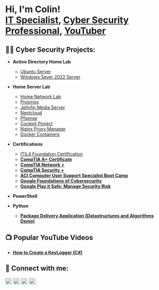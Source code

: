 <h1>Hi, I'm Colin! <br/><a href="https://github.com/sudosecure">IT Specialist</a>, <a href="https://www.linkedin.com/in/oswaldocolin/">Cyber Security Professional</a>, <a href="https://www.youtube.com/c/@sudosecurecolin">YouTuber</a></h1>

<h2>👨‍💻 Cyber Security Projects:</h2>

- <b>Active Directory Home Lab</b>
  - [Ubuntu Server](https://github.com/sudosecure/)
  - [Windows Sever 2022 Server](https://github.com/sudosecure/)

- <b> Home Server Lab</b>

  - [Home Network Lab](https://github.com/sudosecure/)
  - [Proxmox](https://github.com/sudosecure/)
  - [Jellyfin Media Server](https://github.com/sudosecure/jellyfin)
  - [Nextcloud](https://github.com/sudosecure/nextcloud-portfolio)
  - [Pfsense](https://github.com/sudosecure/pfsense-portfolio)
  - [Cockpit Project](https://github.com/sudosecure/fileserver-portfolio)
  - [Nginx Proxy Manager](https://github.com/sudoseure/)
  - [Docker Containers](https://github.com/sudoseure/)
    
- <b>Certifications</b>

  - [ITIL4 Foundation Certification](https://drive.google.com/file/d/1Wb46HI6aKBX4W6IOnH5tRqdb2glUo0Gh/view?usp=drive_link) <b>
  - [CompTIA A+ Certificate](https://drive.google.com/file/d/1AWX2ibiXILw5BAcQNHPWOCSlRACslEfX/view?usp=drive_link) <b>
  - [CompTIA Network +](https://github.com/sudosecure/) <b>
  - [CompTIA Security +](https://github.com/sudosecure/) <b>
  - [ACI Computer User Support Specialist Boot Camp](https://github.com/sudosecure/) <b>
  - [Google Foundations of Cybersecurity](https://drive.google.com/file/d/1meR5exK3q9NT613BbrEOV5JwSYP5dIGw/view?usp=drive_link) <b>
  - [Google Play it Safe: Manage Security Risk](https://drive.google.com/file/d/1DPlZoFEc6GA6ZiV5_gkJsImUEIJi2O7B/view?usp=drive_link) <b>
  
- <b>PowerShell</b>
  
    
- <b>Python</b>
  - [Package Delivery Application (Datastructures and Algorithms Demo)](https://github.com/sudosecure/)

<h2>📺 Popular YouTube Videos</h2>

- [How to Create a KeyLogger (C#)](https://www.youtube.com/)


<h2> 🤳 Connect with me:</h2>

[<img align="left" alt="JoshMadakor | YouTube" width="22px" src="https://cdn.jsdelivr.net/npm/simple-icons@v3/icons/youtube.svg" />][youtube]
[<img align="left" alt="JoshMadakor | Twitter" width="22px" src="https://cdn.jsdelivr.net/npm/simple-icons@v3/icons/twitter.svg" />][twitter]
[<img align="left" alt="JoshMadakor | LinkedIn" width="22px" src="https://cdn.jsdelivr.net/npm/simple-icons@v3/icons/linkedin.svg" />][linkedin]
[<img align="left" alt="JoshMadakor | Instagram" width="22px" src="https://cdn.jsdelivr.net/npm/simple-icons@v3/icons/instagram.svg" />][instagram]

[twitter]: https://twitter.com/
[youtube]: https://www.youtube.com/@sudosecurecolin
[instagram]: https://www.instagram.com/
[linkedin]: https://linkedin.com/in/Oswaldocolin



